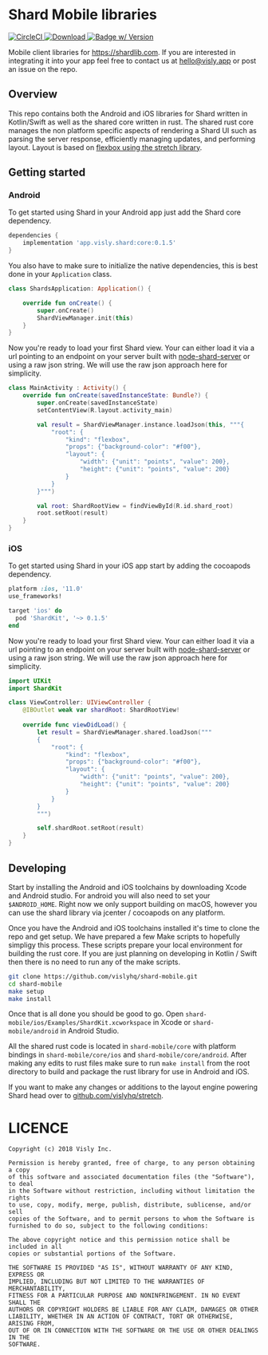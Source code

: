 # Shard Mobile libraries
[![CircleCI](https://circleci.com/gh/vislyhq/shard-mobile.svg?style=svg)](https://circleci.com/gh/vislyhq/shard-mobile)[ ![Download](https://api.bintray.com/packages/visly/maven/shard-android-client/images/download.svg) ](https://bintray.com/visly/maven/shard-android-client)[![Badge w/ Version](https://cocoapod-badges.herokuapp.com/v/ShardKit/badge.png)](https://cocoadocs.org/docsets/ShardKit)

Mobile client libraries for https://shardlib.com. If you are interested in integrating it into your app feel free to contact us at hello@visly.app or post an issue on the repo.

## Overview
This repo contains both the Android and iOS libraries for Shard written in Kotlin/Swift as well as the shared core written in rust. The shared rust core manages the non platform specific aspects of rendering a Shard UI such as parsing the server response, efficiently managing updates, and performing layout. Layout is based on [flexbox using the stretch library](https://github.com/vislyhq/stretch).

## Getting started
### Android
To get started using Shard in your Android app just add the Shard core dependency.

```groovy
dependencies {
    implementation 'app.visly.shard:core:0.1.5'
}
```

You also have to make sure to initialize the native dependencies, this is best done in your `Application` class.

```kotlin
class ShardsApplication: Application() {

    override fun onCreate() {
        super.onCreate()
        ShardViewManager.init(this)
    }
}
```

Now you're ready to load your first Shard view. Your can either load it via a url pointing to an endpoint on your server built with [node-shard-server](https://github.com/vislyhq/node-shard-server) or using a raw json string. We will use the raw json approach here for simplicity.

```kotlin
class MainActivity : Activity() {
    override fun onCreate(savedInstanceState: Bundle?) {
        super.onCreate(savedInstanceState)
        setContentView(R.layout.activity_main)

        val result = ShardViewManager.instance.loadJson(this, """{
            "root": {
                "kind": "flexbox",
                "props": {"background-color": "#f00"},
                "layout": {
                    "width": {"unit": "points", "value": 200},
                    "height": {"unit": "points", "value": 200}
                }
            }
        }""")

        val root: ShardRootView = findViewById(R.id.shard_root)
        root.setRoot(result)
    }
}
```

### iOS
To get started using Shard in your iOS app start by adding the cocoapods dependency.

```ruby
platform :ios, '11.0'
use_frameworks!

target 'ios' do
  pod 'ShardKit', '~> 0.1.5'
end
```

Now you're ready to load your first Shard view. Your can either load it via a url pointing to an endpoint on your server built with [node-shard-server](https://github.com/vislyhq/node-shard-server) or using a raw json string. We will use the raw json approach here for simplicity.

```swift
import UIKit
import ShardKit

class ViewController: UIViewController {
    @IBOutlet weak var shardRoot: ShardRootView!
    
    override func viewDidLoad() {
        let result = ShardViewManager.shared.loadJson("""
        {
            "root": {
                "kind": "flexbox",
                "props": {"background-color": "#f00"},
                "layout": {
                    "width": {"unit": "points", "value": 200},
                    "height": {"unit": "points", "value": 200}
                }
            }
        }
        """)

        self.shardRoot.setRoot(result)
    }
}
```

## Developing
Start by installing the Android and iOS toolchains by downloading Xcode and Android studio. For android you will also need to set your `$ANDROID_HOME`. Right now we only support building on macOS, however you can use the shard library via jcenter / cocoapods on any platform.

Once you have the Android and iOS toolchains installed it's time to clone the repo and get setup. We have prepared a few Make scripts to hopefully simpligy this process. These scripts prepare your local environment for building the rust core. If you are just planning on developing in Kotlin / Swift then there is no need to run any of the make scripts.

```bash
git clone https://github.com/vislyhq/shard-mobile.git
cd shard-mobile
make setup
make install
```

Once that is all done you should be good to go. Open `shard-mobile/ios/Examples/ShardKit.xcworkspace` in Xcode or `shard-mobile/android` in Android Studio.

All the shared rust code is located in `shard-mobile/core` with platform bindings in `shard-mobile/core/ios` and `shard-mobile/core/android`. After making any edits to rust files make sure to run `make install` from the root directory to build and package the rust library for use in Android and iOS.

If you want to make any changes or additions to the layout engine powering Shard head over to [github.com/vislyhq/stretch](https://github.com/vislyhq/stretch).

# LICENCE
```
Copyright (c) 2018 Visly Inc.

Permission is hereby granted, free of charge, to any person obtaining a copy
of this software and associated documentation files (the "Software"), to deal
in the Software without restriction, including without limitation the rights
to use, copy, modify, merge, publish, distribute, sublicense, and/or sell
copies of the Software, and to permit persons to whom the Software is
furnished to do so, subject to the following conditions:

The above copyright notice and this permission notice shall be included in all
copies or substantial portions of the Software.

THE SOFTWARE IS PROVIDED "AS IS", WITHOUT WARRANTY OF ANY KIND, EXPRESS OR
IMPLIED, INCLUDING BUT NOT LIMITED TO THE WARRANTIES OF MERCHANTABILITY,
FITNESS FOR A PARTICULAR PURPOSE AND NONINFRINGEMENT. IN NO EVENT SHALL THE
AUTHORS OR COPYRIGHT HOLDERS BE LIABLE FOR ANY CLAIM, DAMAGES OR OTHER
LIABILITY, WHETHER IN AN ACTION OF CONTRACT, TORT OR OTHERWISE, ARISING FROM,
OUT OF OR IN CONNECTION WITH THE SOFTWARE OR THE USE OR OTHER DEALINGS IN THE
SOFTWARE.
```
